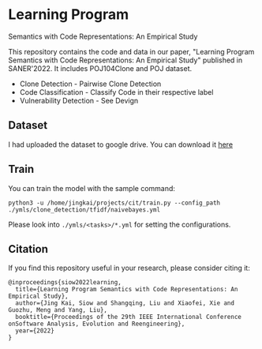 # Learning Program
Semantics with Code Representations: An Empirical Study

This repository contains the code and data in our paper, "Learning Program
Semantics with Code Representations: An Empirical Study"
published in SANER'2022. It includes POJ104Clone and POJ dataset. 

* Clone Detection - Pairwise Clone Detection
* Code Classification - Classify Code in their respective label
* Vulnerability Detection - See Devign

## Dataset

I had uploaded the dataset to google drive. You can download it [here](https://drive.google.com/file/d/1U4xQnrbym8T8QjGzTRIqqPdx7VwPP3H2/view?usp=sharing)

## Train

You can train the model with the sample command:
```shell script
python3 -u /home/jingkai/projects/cit/train.py --config_path ./ymls/clone_detection/tfidf/naivebayes.yml
```
Please look into `./ymls/<tasks>/*.yml` for setting the configurations.

## Citation
If you find this repository useful in your research, please consider citing it:
```
@inproceedings{siow2022learning,
  title={Learning Program Semantics with Code Representations: An Empirical Study},
  author={Jing Kai, Siow and Shangqing, Liu and Xiaofei, Xie and Guozhu, Meng and Yang, Liu},
  booktitle={Proceedings of the 29th IEEE International Conference onSoftware Analysis, Evolution and Reengineering},
  year={2022}
}
```